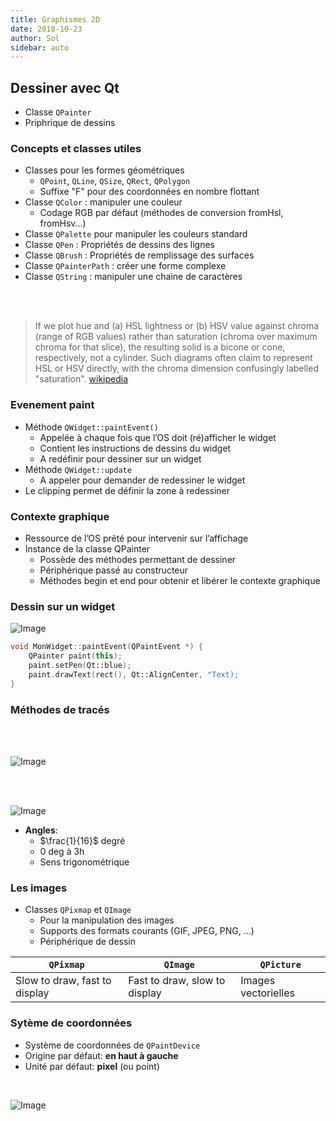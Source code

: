 ```yaml
---
title: Graphismes 2D
date: 2018-10-23
author: Sol
sidebar: auto
---
```


## Dessiner avec Qt
* Classe `QPainter`
* Priphrique de dessins

### Concepts et classes utiles

* Classes pour les formes géométriques
    * `QPoint`, `QLine`, `QSize`, `QRect`, `QPolygon`
    * Suffixe "F" pour des coordonnées en nombre flottant
* Classe `QColor` : manipuler une couleur
    * Codage RGB par défaut (méthodes de conversion fromHsl, fromHsv...)
* Classe `QPalette` pour manipuler les couleurs standard
* Classe `QPen` : Propriétés de dessins des lignes
* Classe `QBrush` : Propriétés de remplissage des surfaces
* Classe `QPainterPath` : créer une forme complexe
* Classe `QString` : manipuler une chaine de caractères

<br>
<br>

<Col proportions="6/6" vAlign="0">
<template slot="left">

![](https://upload.wikimedia.org/wikipedia/commons/thumb/b/b3/HSL_color_solid_dblcone_chroma_gray.png/1200px-HSL_color_solid_dblcone_chroma_gray.png)

</template>
<template slot="right">

![](https://upload.wikimedia.org/wikipedia/commons/thumb/0/00/HSV_color_solid_cone_chroma_gray.png/1200px-HSV_color_solid_cone_chroma_gray.png)

</template>
</Col>

> If we plot hue and (a) HSL lightness or (b) HSV value against chroma (range of RGB values) rather than saturation (chroma over maximum chroma for that slice), the resulting solid is a bicone or cone, respectively, not a cylinder. Such diagrams often claim to represent HSL or HSV directly, with the chroma dimension confusingly labelled "saturation". [wikipedia](https://en.wikipedia.org/wiki/HSL_and_HSV)


### Evenement paint
* Méthode `QWidget::paintEvent()`
    * Appelée à chaque fois que l’OS doit (ré)afficher le widget
    * Contient les instructions de dessins du widget
    * A redéfinir pour dessiner sur un widget
* Méthode `QWidget::update`
    * A appeler pour demander de redessiner le widget
* Le clipping permet de définir la zone à redessiner

### Contexte graphique 

* Ressource de l’OS prêté pour intervenir sur l’affichage
* Instance de la classe QPainter
    * Possède des méthodes permettant de dessiner
    * Périphérique passé au constructeur
    * Méthodes begin et end pour obtenir et libérer le contexte graphique

### Dessin sur un widget

![Image](https://i.imgur.com/EFKII9O.png)

```cpp
void MonWidget::paintEvent(QPaintEvent *) {
    QPainter paint(this);
    paint.setPen(Qt::blue);
    paint.drawText(rect(), Qt::AlignCenter, "Text);
}
```

### Méthodes de tracés

<br> <br>


![Image](https://i.imgur.com/yAfOEjK.png)

<br>
<br>

![Image](https://i.imgur.com/UZPYwrx.png)


<Container type="warning">

* **Angles**:
    * $\frac{1}{16}$ degré
    * $0$ deg à 3h
    * Sens trigonométrique

</Container>

### Les images
* Classes `QPixmap` et `QImage`
    * Pour la manipulation des images
    * Supports des formats courants (GIF, JPEG, PNG, ...)
    * Périphérique de dessin

| `QPixmap`                            | `QImage`                                   | `QPicture`          |
| ------------------------------------ | ------------------------------------------ | ------------------- |
| Slow to draw, fast to display        | Fast to draw, slow to display              | Images vectorielles |

### Sytème de coordonnées

* Système de coordonnées de `QPaintDevice`
* Origine par défaut: **en haut à gauche**
* Unité par défaut: **pixel** (ou point)

<br>

![Image](https://i.imgur.com/uR4gPT7.png)
